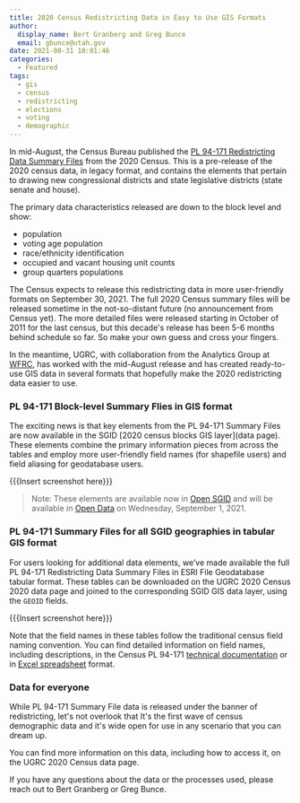 ```yaml
---
title: 2020 Census Redistricting Data in Easy to Use GIS Formats
author:
  display_name: Bert Granberg and Greg Bunce
  email: gbunce@utah.gov
date: 2021-08-31 10:01:46
categories:
  - Featured
tags:
  - gis
  - census
  - redistricting
  - elections
  - voting
  - demographic
---
```


In mid-August, the Census Bureau published the [PL 94-171 Redistricting Data Summary Files](https://www.census.gov/programs-surveys/decennial-census/about/rdo/summary-files.html) from the 2020 Census. This is a pre-release of the 2020 census data, in legacy format, and contains the elements that pertain to drawing new congressional districts and state legislative districts (state senate and house). 
 
The primary data characteristics released are down to the block level and show:
- population
- voting age population
- race/ethnicity identification
- occupied and vacant housing unit counts
- group quarters populations
 
The Census expects to release this redistricting data in more user-friendly formats on September 30, 2021. The full 2020 Census summary files will be released sometime in the not-so-distant future (no announcement from Census yet). The more detailed files were released starting in October of 2011 for the last census, but this decade's release has been 5-6 months behind schedule so far. So make your own guess and cross your fingers.

In the meantime, UGRC, with collaboration from the Analytics Group at [WFRC](https://wfrc.org/), has worked with the mid-August release and has created ready-to-use GIS data in several formats that hopefully make the 2020 redistricting data easier to use. 

###  PL 94-171 Block-level Summary Flies in GIS format

The exciting news is that key elements from the PL 94-171 Summary Files are now available in the SGID [2020 census blocks GIS layer](data page). These elements combine the primary information pieces from across the tables and employ more user-friendly field names (for shapefile users) and field aliasing for geodatabase users.
 
{{{Insert screenshot here}}}
 
> Note: These elements are available now in [Open SGID](https://gis.utah.gov/sgid/open-sgid/) and will be available in [Open Data](https://opendata.gis.utah.gov/) on Wednesday, September 1, 2021. 

### PL 94-171 Summary Files for all SGID geographies in tabular GIS format

For users looking for additional data elements, we’ve made available the full PL 94-171 Redistricting Data Summary Files in ESRI File Geodatabase tabular format. These tables can be downloaded on the UGRC 2020 Census 2020 data page and joined to the corresponding SGID GIS data layer, using the `GEOID` fields.

{{{Insert screenshot here}}}

Note that the field names in these tables follow the traditional census field naming convention. You can find detailed information on field names, including descriptions, in the Census PL 94-171 [technical documentation](https://www2.census.gov/programs-surveys/decennial/2020/technical-documentation/complete-tech-docs/summary-file/2020Census_PL94_171Redistricting_StatesTechDoc_English.pdf) or in [Excel spreadsheet](https://www2.census.gov/programs-surveys/decennial/rdo/about/2020-census-program/Phase3/SupportMaterials/2020_PLSummaryFile_FieldNames.xlsx) format. 

### Data for everyone

While PL 94-171 Summary File data is released under the banner of redistricting, let's not overlook that It's the first wave of census demographic data and it's wide open for use in any scenario that you can dream up.  

You can find more information on this data, including how to access it, on the UGRC 2020 Census data page. 

If you have any questions about the data or the processes used, please reach out to Bert Granberg or Greg Bunce.
